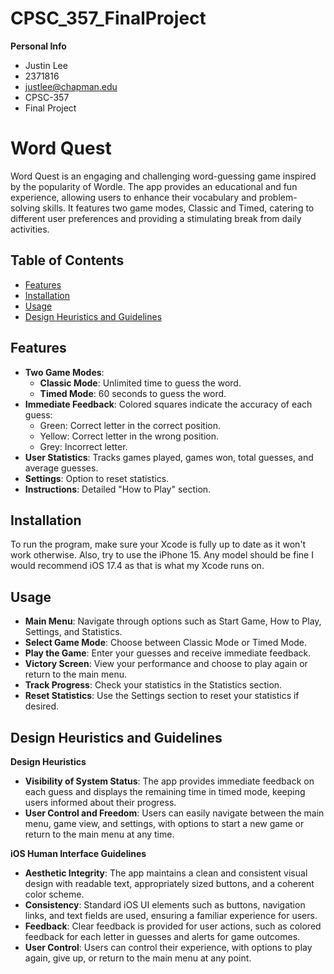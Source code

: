 # CPSC_357_FinalProject

**Personal Info**
- Justin Lee
- 2371816
- justlee@chapman.edu
- CPSC-357
- Final Project

# Word Quest

Word Quest is an engaging and challenging word-guessing game inspired by the popularity of Wordle. The app provides an educational and fun experience, allowing users to enhance their vocabulary and problem-solving skills. It features two game modes, Classic and Timed, catering to different user preferences and providing a stimulating break from daily activities.

## Table of Contents
- [Features](#features)
- [Installation](#installation)
- [Usage](#usage)
- [Design Heuristics and Guidelines](#design-heuristics-and-guidelines)

## Features

- **Two Game Modes**:
  - **Classic Mode**: Unlimited time to guess the word.
  - **Timed Mode**: 60 seconds to guess the word.
- **Immediate Feedback**: Colored squares indicate the accuracy of each guess:
  - Green: Correct letter in the correct position.
  - Yellow: Correct letter in the wrong position.
  - Grey: Incorrect letter.
- **User Statistics**: Tracks games played, games won, total guesses, and average guesses.
- **Settings**: Option to reset statistics.
- **Instructions**: Detailed "How to Play" section.

## Installation

To run the program, make sure your Xcode is fully up to date as it won't work otherwise. 
Also, try to use the iPhone 15. Any model should be fine
I would recommend iOS 17.4 as that is what my Xcode runs on.

## Usage

- **Main Menu**: Navigate through options such as Start Game, How to Play, Settings, and Statistics.
- **Select Game Mode**: Choose between Classic Mode or Timed Mode.
- **Play the Game**: Enter your guesses and receive immediate feedback.
- **Victory Screen**: View your performance and choose to play again or return to the main menu.
- **Track Progress**: Check your statistics in the Statistics section.
- **Reset Statistics**: Use the Settings section to reset your statistics if desired.

## Design Heuristics and Guidelines

**Design Heuristics**
- **Visibility of System Status**: The app provides immediate feedback on each guess and displays the remaining time in timed mode, keeping users informed about their progress.
- **User Control and Freedom**: Users can easily navigate between the main menu, game view, and settings, with options to start a new game or return to the main menu at any time.

**iOS Human Interface Guidelines**
- **Aesthetic Integrity**: The app maintains a clean and consistent visual design with readable text, appropriately sized buttons, and a coherent color scheme.
- **Consistency**: Standard iOS UI elements such as buttons, navigation links, and text fields are used, ensuring a familiar experience for users.
- **Feedback**: Clear feedback is provided for user actions, such as colored feedback for each letter in guesses and alerts for game outcomes.
- **User Control**: Users can control their experience, with options to play again, give up, or return to the main menu at any point.

